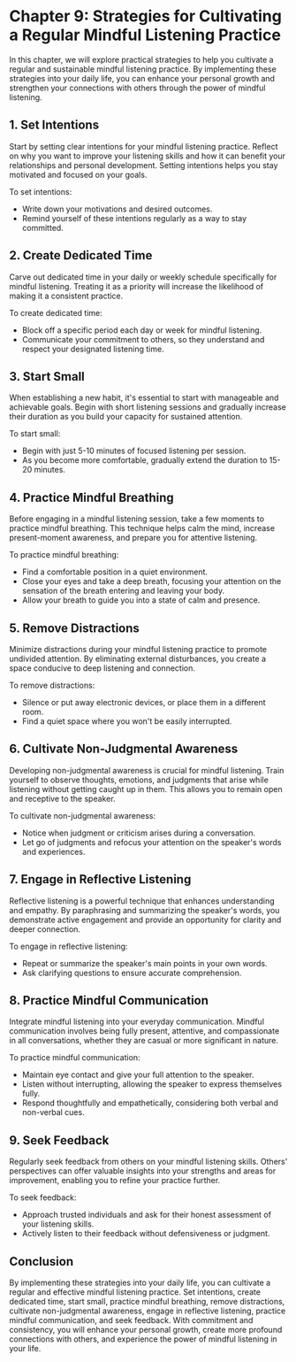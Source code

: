 Chapter 9: Strategies for Cultivating a Regular Mindful Listening Practice
==========================================================================

In this chapter, we will explore practical strategies to help you cultivate a regular and sustainable mindful listening practice. By implementing these strategies into your daily life, you can enhance your personal growth and strengthen your connections with others through the power of mindful listening.

**1. Set Intentions**
---------------------

Start by setting clear intentions for your mindful listening practice. Reflect on why you want to improve your listening skills and how it can benefit your relationships and personal development. Setting intentions helps you stay motivated and focused on your goals.

To set intentions:

* Write down your motivations and desired outcomes.
* Remind yourself of these intentions regularly as a way to stay committed.

**2. Create Dedicated Time**
----------------------------

Carve out dedicated time in your daily or weekly schedule specifically for mindful listening. Treating it as a priority will increase the likelihood of making it a consistent practice.

To create dedicated time:

* Block off a specific period each day or week for mindful listening.
* Communicate your commitment to others, so they understand and respect your designated listening time.

**3. Start Small**
------------------

When establishing a new habit, it's essential to start with manageable and achievable goals. Begin with short listening sessions and gradually increase their duration as you build your capacity for sustained attention.

To start small:

* Begin with just 5-10 minutes of focused listening per session.
* As you become more comfortable, gradually extend the duration to 15-20 minutes.

**4. Practice Mindful Breathing**
---------------------------------

Before engaging in a mindful listening session, take a few moments to practice mindful breathing. This technique helps calm the mind, increase present-moment awareness, and prepare you for attentive listening.

To practice mindful breathing:

* Find a comfortable position in a quiet environment.
* Close your eyes and take a deep breath, focusing your attention on the sensation of the breath entering and leaving your body.
* Allow your breath to guide you into a state of calm and presence.

**5. Remove Distractions**
--------------------------

Minimize distractions during your mindful listening practice to promote undivided attention. By eliminating external disturbances, you create a space conducive to deep listening and connection.

To remove distractions:

* Silence or put away electronic devices, or place them in a different room.
* Find a quiet space where you won't be easily interrupted.

**6. Cultivate Non-Judgmental Awareness**
-----------------------------------------

Developing non-judgmental awareness is crucial for mindful listening. Train yourself to observe thoughts, emotions, and judgments that arise while listening without getting caught up in them. This allows you to remain open and receptive to the speaker.

To cultivate non-judgmental awareness:

* Notice when judgment or criticism arises during a conversation.
* Let go of judgments and refocus your attention on the speaker's words and experiences.

**7. Engage in Reflective Listening**
-------------------------------------

Reflective listening is a powerful technique that enhances understanding and empathy. By paraphrasing and summarizing the speaker's words, you demonstrate active engagement and provide an opportunity for clarity and deeper connection.

To engage in reflective listening:

* Repeat or summarize the speaker's main points in your own words.
* Ask clarifying questions to ensure accurate comprehension.

**8. Practice Mindful Communication**
-------------------------------------

Integrate mindful listening into your everyday communication. Mindful communication involves being fully present, attentive, and compassionate in all conversations, whether they are casual or more significant in nature.

To practice mindful communication:

* Maintain eye contact and give your full attention to the speaker.
* Listen without interrupting, allowing the speaker to express themselves fully.
* Respond thoughtfully and empathetically, considering both verbal and non-verbal cues.

**9. Seek Feedback**
--------------------

Regularly seek feedback from others on your mindful listening skills. Others' perspectives can offer valuable insights into your strengths and areas for improvement, enabling you to refine your practice further.

To seek feedback:

* Approach trusted individuals and ask for their honest assessment of your listening skills.
* Actively listen to their feedback without defensiveness or judgment.

**Conclusion**
--------------

By implementing these strategies into your daily life, you can cultivate a regular and effective mindful listening practice. Set intentions, create dedicated time, start small, practice mindful breathing, remove distractions, cultivate non-judgmental awareness, engage in reflective listening, practice mindful communication, and seek feedback. With commitment and consistency, you will enhance your personal growth, create more profound connections with others, and experience the power of mindful listening in your life.
